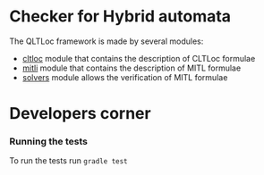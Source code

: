 # Checker for Hybrid automata

The QLTLoc framework is made by several modules:

* [cltloc](/cltloc) module that contains the description of CLTLoc formulae
* [mitli](/mitli) module that contains the description of  MITL formulae
* [solvers](/solvers) module allows the verification of MITL formulae


# Developers corner

### Running the tests
To run the tests run
`gradle test`


